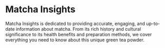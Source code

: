 # Matcha Insights

Matcha Insights is dedicated to providing accurate, engaging, and up-to-date information about matcha. From its rich history and cultural significance to its health benefits and preparation methods, we cover everything you need to know about this unique green tea powder.

